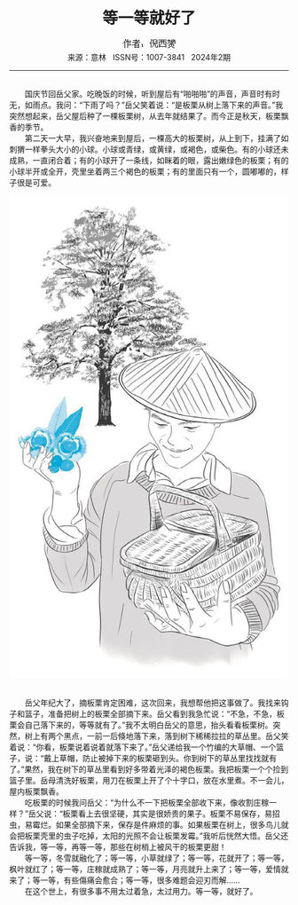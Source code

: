 # <center>等一等就好了</center>

<div align=center><img src="https://raw.githubusercontent.com/leaguecn/magazines/main/img_authors/%25d7%25f7%25d5%25df%25a3%25ba%25c4%25df%25ce%25f7%25daS.jpg"></div>

<center>来源：意林   ISSN号：1007-3841   2024年2期</center>

* * *

<br>　　国庆节回岳父家。吃晚饭的时候，听到屋后有“啪啪啪”的声音，声音时有时无，如雨点。我问：“下雨了吗？”岳父笑着说：“是板栗从树上落下来的声音。”我突然想起来，岳父屋后种了一棵板栗树，从去年就结果了。而今正是秋天，板栗飘香的季节。  
　　第二天一大早，我兴奋地来到屋后，一棵高大的板栗树，从上到下，挂满了如刺猬一样拳头大小的小球。小球或青绿，或黄绿，或褐色，或柴色。有的小球还未成熟，一直闭合着；有的小球开了一条线，如眯着的眼，露出嫩绿色的板栗；有的小球半开或全开，壳里坐着两三个褐色的板栗；有的里面只有一个，圆嘟嘟的，样子很是可爱。

![](https://raw.githubusercontent.com/leaguecn/magazines/main/img/yili20240210-1-l.jpg)

  
<br>　　岳父年纪大了，摘板栗肯定困难，这次回来，我想帮他把这事做了。我找来钩子和篮子，准备把树上的板栗全部摘下来。岳父看到我急忙说：“不急，不急，板栗会自己落下来的，等等就有了。”我不太明白岳父的意思，抬头看看板栗树。突然，树上有两个黑点，一前一后倏地落下来，落到树下稀稀拉拉的草丛里。岳父笑着说：“你看，板栗说着说着就落下来了。”岳父递给我一个竹编的大草帽、一个篮子，说：“戴上草帽，防止被掉下来的板栗砸到头。你到树下的草丛里找找就有了。”果然，我在树下的草丛里看到好多带着光泽的褐色板栗。我把板栗一个个捡到篮子里。岳母清洗好板栗，用刀在板栗上开了个十字口，放在水里煮。不一会儿，屋内板栗飘香。  
　　吃板栗的时候我问岳父：“为什么不一下把板栗全部收下来，像收割庄稼一样？”岳父说：“板栗看上去很坚硬，其实是很娇贵的果子。板栗不易保存，易招虫，易霉烂。如果全部摘下来，保存是件麻烦的事。如果板栗在树上，很多鸟儿就会把板栗壳里的虫子吃掉，太阳的光照不会让板栗发霉。”我听后恍然大悟。岳父还告诉我，等一等，再等一等，那些在树梢上被风干的板栗更甜！  
　　等一等，冬雪就融化了；等一等，小草就绿了；等一等，花就开了；等一等，枫叶就红了；等一等，庄稼就成熟了；等一等，月亮就升上来了；等一等，爱情就来了；等一等，有些傷痛会愈合；等一等，很多难题会迎刃而解……  
　　在这个世上，有很多事不用太过着急，太过用力。等一等，就好了。

